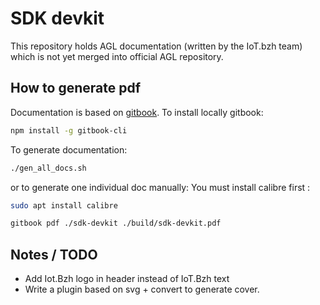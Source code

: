 # SDK devkit

This repository holds AGL documentation (written by the IoT.bzh team) which is
 not yet merged into official AGL repository.

## How to generate pdf

Documentation is based on [gitbook](https://www.gitbook.com/).
To install locally gitbook:

```bash
npm install -g gitbook-cli
```

To generate documentation:

```bash
./gen_all_docs.sh
```

or to generate one individual doc manually:
You must install calibre first :

```bash
sudo apt install calibre
```

```bash
gitbook pdf ./sdk-devkit ./build/sdk-devkit.pdf
```

## Notes / TODO

* Add Iot.Bzh logo in header instead of IoT.Bzh text
* Write a plugin based on svg + convert to generate cover.
